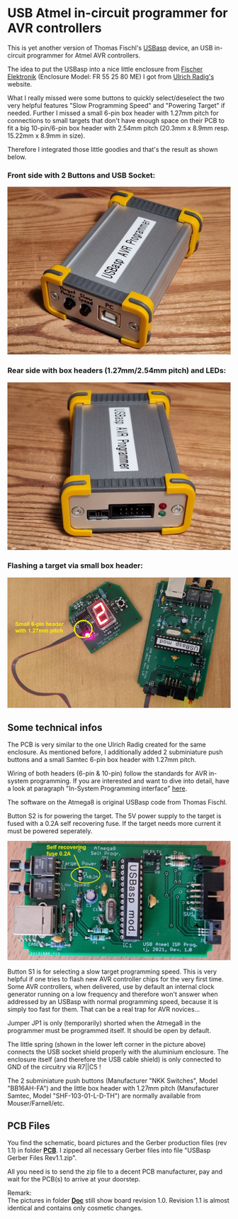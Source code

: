 # USB Atmel in-circuit programmer for AVR controllers #

This is yet another version of Thomas Fischl's [USBasp](https://www.fischl.de/usbasp/) device, an USB in-circuit programmer for Atmel AVR controllers.

The idea to put the USBasp into a nice little enclosure from [Fischer Elektronik](https://www.fischerelektronik.de) (Enclosure Model: FR 55 25 80 ME) I got from [Ulrich Radig's](https://www.ulrichradig.de/home/index.php/avr/usb-avr-prog) website.

What I really missed were some buttons to quickly select/deselect the two very helpful features "Slow Programming Speed" and "Powering Target" if needed. Further I missed a small 6-pin box header with 1.27mm pitch for connections to small targets that don't have enough space on their PCB to fit a big 10-pin/6-pin box header with 2.54mm pitch (20.3mm x 8.9mm resp. 15.22mm x 8.9mm in size).

Therefore I integrated those little goodies and that's the result as shown below.

### Front side with 2 Buttons and USB Socket: ###
  
![github](https://github.com/yellobyte/USB-Atmel-In-Circuit-Programmer/raw/main/Doc/USBaspPic1.jpg)
  
### Rear side with box headers (1.27mm/2.54mm pitch) and LEDs: ###
  
![github](https://github.com/yellobyte/USB-Atmel-In-Circuit-Programmer/raw/main/Doc/USBaspPic4.jpg)
  
### Flashing a target via small box header: ###
  
![github](https://github.com/yellobyte/USB-Atmel-In-Circuit-Programmer/raw/main/Doc/FlashingUsingSmallHeader.jpg)
  
## Some technical infos ##

The PCB is very similar to the one Ulrich Radig created for the same enclosure. As mentioned before, I additionally added 2 subminiature push buttons and a small Samtec 6-pin box header with 1.27mm pitch.

Wiring of both headers (6-pin & 10-pin) follow the standards for AVR in-system programming. If you are interested and want to dive into detail, have a look at paragraph "In-System Programming interface" [here](https://www.ladyada.net/learn/avr/programming.html).

The software on the Atmega8 is original USBasp code from Thomas Fischl.

Button S2 is for powering the target. The 5V power supply to the target is fused with a 0.2A self recovering fuse. If the target needs more current it must be powered seperately.
  
![github](https://github.com/yellobyte/USB-Atmel-In-Circuit-Programmer/raw/main/Doc/PCB-Top.jpg)
  
Button S1 is for selecting a slow target programming speed. This is very helpful if one tries to flash new AVR controller chips for the very first time. Some AVR controllers, when delivered, use by default an internal clock generator running on a low frequency and therefore won't answer when addressed by an USBasp with normal programming speed, because it is simply too fast for them. That can be a real trap for AVR novices...

Jumper JP1 is only (temporarily) shorted when the Atmega8 in the programmer must be programmed itself. It should be open by default.

The little spring (shown in the lower left corner in the picture above) connects the USB socket shield properly with the aluminium enclosure. The enclosure itself (and therefore the USB cable shield) is only connected to GND of the circuitry via R7||C5 ! 

The 2 subminiature push buttons (Manufacturer "NKK Switches", Model "BB16AH-FA") and the little box header with 1.27mm pitch (Manufacturer Samtec, Model "SHF-103-01-L-D-TH") are normally available from Mouser/Farnell/etc.

## PCB Files ##

You find the schematic, board pictures and the Gerber production files (rev 1.1) in folder [**PCB**](https://github.com/yellobyte/USB-Atmel-In-Circuit-Programmer/blob/main/PCB). I zipped all necessary Gerber files into file "USBasp Gerber Files Rev1.1.zip".  

All you need is to send the zip file to a decent PCB manufacturer, pay and wait for the PCB(s) to arrive at your doorstep.

Remark:  
The pictures in folder [**Doc**](https://github.com/yellobyte/USB-Atmel-In-Circuit-Programmer/blob/main/Doc) still show board revision 1.0.  Revision 1.1 is almost identical and contains only cosmetic changes.
   
